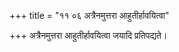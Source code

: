 +++
title = "११ ०६ अत्रैनमुत्तरा आहुतीर्हावयित्वा"

+++
अत्रैनमुत्तरा आहुतीर्हावयित्वा जयादि प्रतिपद्यते।
